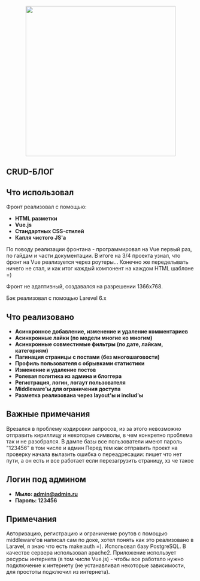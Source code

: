 <p align="center"><img src="https://res.cloudinary.com/dtfbvvkyp/image/upload/v1566331377/laravel-logolockup-cmyk-red.svg" width="400"></p>

## CRUD-БЛОГ ##

## Что использовал

Фронт реализовал с помощью:
- **HTML разметки**
- **Vue.js**
- **Стандартных CSS-стилей**
- **Капля чистого JS'а**

По поводу реализации фронтана - программировал на Vue первый раз, по гайдам и части документации. В итоге на 3/4 проекта узнал, что фронт на Vue реализуется через роутеры...
Конечно же переделывать ничего не стал, и как итог каждый компонент на каждом HTML шаблоне =)

Фронт не адаптивный, создавался на разрешении 1366х768.

Бэк реализовал с помощью Larevel 6.x

## Что реализовано


- **Асинхронное добавление, изменение и удаление комментариев**
- **Асинхронные лайки (по модели многие ко многим)**
- **Асинхронные совместимые фильтры (по дате, лайкам, категориям)**
- **Пагинация страницы с постами (без многошаговости)**
- **Профиль пользователя с обрывками статистики**
- **Изменение и удаление постов**
- **Ролевая политика из админа и блоггера**
- **Регистрация, логин, логаут пользователя**
- **Middleware'ы для ограничения доступа**
- **Разметка реализована через layout'ы и includ'ы**

## Важные примечания

Врезался в проблему кодировки запросов, из за этого невозможно отправить кириллицу и некоторые символы, в чем конкретно проблема так и не разобрался.
В дампе базы все пользователи имеют пароль "123456" в том числе и админ
Перед тем как отправить проект на проверку начала вылазить ошибка о переадресации: пишет что нет пути, а он есть и все работает если перезагрузить страницу, хз че такое

## Логин под админом

- **Мыло: admin@admin.ru**
- **Пароль: 123456**

## Примечания

Авторизацию, регистрацию и ограничение роутов с помощью middleware'ов написал сам по доке,
хотел понять как это реализовано в Laravel, я знаю что есть make:auth =).
Испольовал базу PostgreSQL. В качестве сервера использовал apache2. 
Приложение использует ресурсы интернета (в том числе Vue.js) - чтобы все работало
нужно подключение к интернету (не устанавливал некоторые зависимости, для простоты подключил из интернета).
